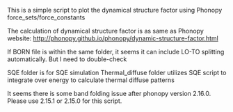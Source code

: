 This is a simple script to plot the dynamical structure factor using Phonopy force_sets/force_constants

The calculation of dynamical structure factor is as same as Phonopy website:
http://phonopy.github.io/phonopy/dynamic-structure-factor.html

If BORN file is within the same folder, it seems it can include LO-TO splitting automatically. But I need to double-check

SQE folder is for SQE simulation
Thermal_diffuse folder utilizes SQE script to integrate over energy to calculate thermal diffuse patterns

It seems there is some band folding issue after phonopy version 2.16.0. Please use 2.15.1 or 2.15.0 for this script.
